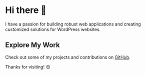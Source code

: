 # Hi there 👋

<!--
**wpiper01/wpiper01** is a ✨ _special_ ✨ repository because its `README.md` (this file) appears on your GitHub profile.

Here are some ideas to get you started:

- 🔭 I’m currently working on ...
- 🌱 I’m currently learning ...
- 👯 I’m looking to collaborate on ...
- 🤔 I’m looking for help with ...
- 💬 Ask me about ...
- 📫 How to reach me: ...
- 😄 Pronouns: ...
- ⚡ Fun fact: ...
-->

I have a passion for building robust web applications and creating customized solutions for WordPress websites.

## Explore My Work
Check out some of my projects and contributions on [GitHub](https://github.com/wpiper01).

Thanks for visiting! 😊
